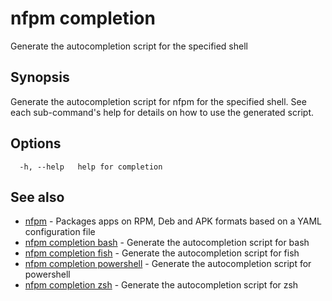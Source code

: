 # nfpm completion

Generate the autocompletion script for the specified shell

## Synopsis

Generate the autocompletion script for nfpm for the specified shell.
See each sub-command's help for details on how to use the generated script.


## Options

```
  -h, --help   help for completion
```

## See also

* [nfpm](/cmd/nfpm/)	 - Packages apps on RPM, Deb and APK formats based on a YAML configuration file
* [nfpm completion bash](/cmd/nfpm_completion_bash/)	 - Generate the autocompletion script for bash
* [nfpm completion fish](/cmd/nfpm_completion_fish/)	 - Generate the autocompletion script for fish
* [nfpm completion powershell](/cmd/nfpm_completion_powershell/)	 - Generate the autocompletion script for powershell
* [nfpm completion zsh](/cmd/nfpm_completion_zsh/)	 - Generate the autocompletion script for zsh


